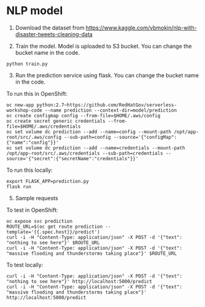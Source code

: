 # NLP model

1. Download the dataset from https://www.kaggle.com/vbmokin/nlp-with-disaster-tweets-cleaning-data

2. Train the model.  Model is uploaded to S3 bucket.  You can change the bucket name in the code.
```
python train.py
```

3. Run the prediction service using flask.  You can change the bucket name in the code.

To run this in OpenShift:
```
oc new-app python:2.7~https://github.com/RedHatGov/serverless-workshop-code --name prediction --context-dir=model/prediction
oc create configmap config --from-file=$HOME/.aws/config
oc create secret generic credentials --from-file=$HOME/.aws/credentials
oc set volume dc prediction --add --name=config --mount-path /opt/app-root/src/.aws/config --sub-path=config --source='{"configMap":{"name":"config"}}'
oc set volume dc prediction --add --name=credentials --mount-path /opt/app-root/src/.aws/credentials --sub-path=credentials --source='{"secret":{"secretName":"credentials"}}'
```

To run this locally:
```
export FLASK_APP=prediction.py
flask run
```

5. Sample requests

To test in OpenShift:
```
oc expose svc prediction
ROUTE_URL=$(oc get route prediction --template='{{.spec.host}}/predict')
curl -i -H "Content-Type: application/json" -X POST -d '{"text": "nothing to see here"}' $ROUTE_URL
curl -i -H "Content-Type: application/json" -X POST -d '{"text": "massive flooding and thunderstorms taking place"}' $ROUTE_URL
```

To test locally:
```
curl -i -H "Content-Type: application/json" -X POST -d '{"text": "nothing to see here"}' http://localhost:5000/predict
curl -i -H "Content-Type: application/json" -X POST -d '{"text": "massive flooding and thunderstorms taking place"}' http://localhost:5000/predict
```
